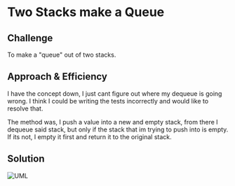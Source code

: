 # Two Stacks make a Queue


## Challenge
To make a "queue" out of two stacks.

## Approach & Efficiency
I have the concept down, I just cant figure out where my dequeue is going wrong. I think I could be
writing the tests incorrectly and would like to resolve that.

The method was, I push a value into a new and empty stack, from there I dequeue said stack,
but only if the stack that im trying to push into is empty. If its not, I empty it first and 
return it to the original stack.


## Solution

![UML](/assets/IMG_5076.jpg)

